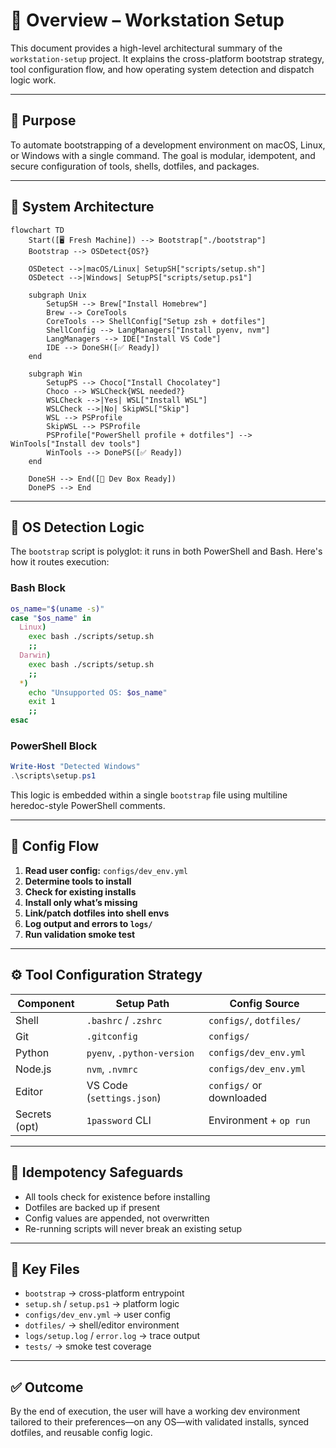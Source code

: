 # 🧭 Overview – Workstation Setup

This document provides a high-level architectural summary of the `workstation-setup` project. It explains the cross-platform bootstrap strategy, tool configuration flow, and how operating system detection and dispatch logic work.

---

## 📌 Purpose

To automate bootstrapping of a development environment on macOS, Linux, or Windows with a single command. The goal is modular, idempotent, and secure configuration of tools, shells, dotfiles, and packages.

---

## 🧱 System Architecture

```mermaid
flowchart TD
    Start([🖥️ Fresh Machine]) --> Bootstrap["./bootstrap"]
    Bootstrap --> OSDetect{OS?}

    OSDetect -->|macOS/Linux| SetupSH["scripts/setup.sh"]
    OSDetect -->|Windows| SetupPS["scripts/setup.ps1"]

    subgraph Unix
        SetupSH --> Brew["Install Homebrew"]
        Brew --> CoreTools
        CoreTools --> ShellConfig["Setup zsh + dotfiles"]
        ShellConfig --> LangManagers["Install pyenv, nvm"]
        LangManagers --> IDE["Install VS Code"]
        IDE --> DoneSH([✅ Ready])
    end

    subgraph Win
        SetupPS --> Choco["Install Chocolatey"]
        Choco --> WSLCheck{WSL needed?}
        WSLCheck -->|Yes| WSL["Install WSL"]
        WSLCheck -->|No| SkipWSL["Skip"]
        WSL --> PSProfile
        SkipWSL --> PSProfile
        PSProfile["PowerShell profile + dotfiles"] --> WinTools["Install dev tools"]
        WinTools --> DonePS([✅ Ready])
    end

    DoneSH --> End([🎉 Dev Box Ready])
    DonePS --> End
```

---

## 🧠 OS Detection Logic

The `bootstrap` script is polyglot: it runs in both PowerShell and Bash. Here's how it routes execution:

### Bash Block

```bash
os_name="$(uname -s)"
case "$os_name" in
  Linux)
    exec bash ./scripts/setup.sh
    ;;
  Darwin)
    exec bash ./scripts/setup.sh
    ;;
  *)
    echo "Unsupported OS: $os_name"
    exit 1
    ;;
esac
```

### PowerShell Block

```powershell
Write-Host "Detected Windows"
.\scripts\setup.ps1
```

This logic is embedded within a single `bootstrap` file using multiline heredoc-style PowerShell comments.

---

## 🧰 Config Flow

1. **Read user config:** `configs/dev_env.yml`
2. **Determine tools to install**
3. **Check for existing installs**
4. **Install only what’s missing**
5. **Link/patch dotfiles into shell envs**
6. **Log output and errors to `logs/`**
7. **Run validation smoke test**

---

## ⚙️ Tool Configuration Strategy

| Component     | Setup Path                 | Config Source            |
| ------------- | -------------------------- | ------------------------ |
| Shell         | `.bashrc` / `.zshrc`       | `configs/`, `dotfiles/`  |
| Git           | `.gitconfig`               | `configs/`               |
| Python        | `pyenv`, `.python-version` | `configs/dev_env.yml`    |
| Node.js       | `nvm`, `.nvmrc`            | `configs/dev_env.yml`    |
| Editor        | VS Code (`settings.json`)  | `configs/` or downloaded |
| Secrets (opt) | `1password` CLI            | Environment + `op run`   |

---

## 🔁 Idempotency Safeguards

* All tools check for existence before installing
* Dotfiles are backed up if present
* Config values are appended, not overwritten
* Re-running scripts will never break an existing setup

---

## 📂 Key Files

* `bootstrap` → cross-platform entrypoint
* `setup.sh` / `setup.ps1` → platform logic
* `configs/dev_env.yml` → user config
* `dotfiles/` → shell/editor environment
* `logs/setup.log` / `error.log` → trace output
* `tests/` → smoke test coverage

---

## ✅ Outcome

By the end of execution, the user will have a working dev environment tailored to their preferences—on any OS—with validated installs, synced dotfiles, and reusable config logic.
